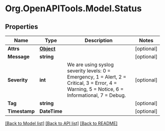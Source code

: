 
# Org.OpenAPITools.Model.Status

## Properties

Name | Type | Description | Notes
------------ | ------------- | ------------- | -------------
**Attrs** | [**Object**](.md) |  | [optional] 
**Message** | **string** |  | [optional] 
**Severity** | **int** | We are using syslog severity levels: 0 &#x3D; Emergency, 1 &#x3D; Alert, 2 &#x3D; Critical, 3 &#x3D; Error, 4 &#x3D; Warning, 5 &#x3D; Notice, 6 &#x3D; Informational, 7 &#x3D; Debug.  | [optional] 
**Tag** | **string** |  | [optional] 
**Timestamp** | **DateTime** |  | [optional] 

[[Back to Model list]](../README.md#documentation-for-models)
[[Back to API list]](../README.md#documentation-for-api-endpoints)
[[Back to README]](../README.md)

